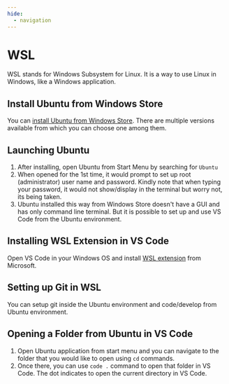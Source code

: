 ```yaml
---
hide:
  - navigation
---
```

# WSL
WSL stands for Windows Subsystem for Linux. It is a way to use Linux in Windows, like a Windows application.

## Install Ubuntu from Windows Store
You can [install Ubuntu from Windows Store](https://www.microsoft.com/store/productId/9MTTCL66CPXJ). There are multiple versions available from which you can choose one among them.

## Launching Ubuntu
1. After installing, open Ubuntu from Start Menu by searching for `Ubuntu`
2. When opened for the 1st time, it would prompt to set up root (administrator) user name and password. Kindly note that when typing your password, it would not show/display in the terminal but worry not, its being taken.
3. Ubuntu installed this way from Windows Store doesn't have a GUI and has only command line terminal. But it is possible to set up and use VS Code from the Ubuntu environment.

## Installing WSL Extension in VS Code
Open VS Code in your Windows OS and install [WSL extension](https://marketplace.visualstudio.com/items?itemName=ms-vscode-remote.remote-ws) from Microsoft.


## Setting up Git in WSL
You can setup git inside the Ubuntu environment and code/develop from Ubuntu environment.

## Opening a Folder from Ubuntu in VS Code
1. Open Ubuntu application from start menu and you can navigate to the folder that you would like to open using `cd` commands. 
2. Once there, you can use `code .` command to open that folder in VS Code. The dot indicates to open the current directory in VS Code.
